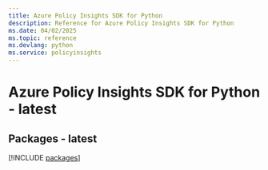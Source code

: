 ```yaml
---
title: Azure Policy Insights SDK for Python
description: Reference for Azure Policy Insights SDK for Python
ms.date: 04/02/2025
ms.topic: reference
ms.devlang: python
ms.service: policyinsights
---
```

# Azure Policy Insights SDK for Python - latest
## Packages - latest
[!INCLUDE [packages](policy-insights-index.md)]